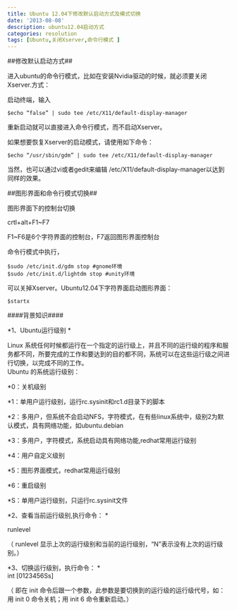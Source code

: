 ```yaml
---
title: Ubuntu 12.04下修改默认启动方式及模式切换
date: '2013-08-08'
description: ubuntu12.04启动方式
categories: resolution
tags: [Ubuntu,关闭Xserver,命令行模式 ]
---
```


##修改默认启动方式##

进入ubuntu的命令行模式，比如在安装Nvidia驱动的时候，就必须要关闭Xserver.方式：

启动终端，输入

    $echo “false” | sudo tee /etc/X11/default-display-manager

重新启动就可以直接进入命令行模式，而不启动Xserver。

如果想要恢复Xserver的启动模式，请使用如下命令：

    $echo “/usr/sbin/gdm” | sudo tee /etc/X11/default-display-manager

当然，也可以通过vi或者gedit来编辑 /etc/X11/default-display-manager以达到同样的效果。


##图形界面和命令行模式切换##

图形界面下的控制台切换 

crtl+alt+F1~F7

F1~F6是6个字符界面的控制台，F7返回图形界面控制台

命令行模式中执行，

    $sudo /etc/init.d/gdm stop #gnome环境
    $sudo /etc/init.d/lightdm stop #unity环境

可以关掉Xserver。Ubuntu12.04下字符界面启动图形界面：

    $startx
    
    
####背景知识####

*1、Ubuntu运行级别 * 

Linux 系统任何时候都运行在一个指定的运行级上，并且不同的运行级的程序和服务都不同，所要完成的工作和要达到的目的都不同，系统可以在这些运行级之间进行切换，以完成不同的工作。    
Ubuntu 的系统运行级别：

*0：关机级别   

*1：单用户运行级别，运行rc.sysinit和rc1.d目录下的脚本

*2：多用户，但系统不会启动NFS，字符模式，在有些linux系统中，级别2为默认模式，具有网络功能，如ubuntu.debian   

*3：多用户，字符模式，系统启动具有网络功能,redhat常用运行级别    

*4：用户自定义级别    

*5：图形界面模式，redhat常用运行级别  

*6：重启级别    

*S：单用户运行级别，只运行rc.sysinit文件    

*2、查看当前运行级别,执行命令：  *

runlevel  

（ runlevel 显示上次的运行级别和当前的运行级别，“N”表示没有上次的运行级别。）    

*3、切换运行级别，执行命令：  *   
int [0123456Ss]    

（ 即在 init 命令后跟一个参数，此参数是要切换到的运行级的运行级代号，如：用 init 0 命令关机；用 init 6 命令重新启动。）

